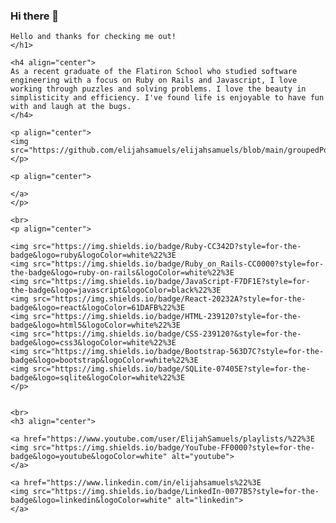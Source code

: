 ### Hi there 👋

<!--
**kdshah6593/kdshah6593** is a ✨ _special_ ✨ repository because its `README.md` (this file) appears on your GitHub profile.

Here are some ideas to get you started:

- 🔭 I’m currently working on ...
- 🌱 I’m currently learning ...
- 👯 I’m looking to collaborate on ...
- 🤔 I’m looking for help with ...
- 💬 Ask me about ...
- 📫 How to reach me: ...
- 😄 Pronouns: ...
- ⚡ Fun fact: ...
-->

```<h1 align="center">
Hello and thanks for checking me out!
</h1>

<h4 align="center">
As a recent graduate of the Flatiron School who studied software engineering with a focus on Ruby on Rails and Javascript, I love working through puzzles and solving problems. I love the beauty in simplisticity and efficiency. I've found life is enjoyable to have fun with and laugh at the bugs.
</h4>

<p align="center">
<img src="https://github.com/elijahsamuels/elijahsamuels/blob/main/groupedPoop.gif%22%3E
</p>

<p align="center">

</a>
</p>

<br>
<p align="center"> 

<img src="https://img.shields.io/badge/Ruby-CC342D?style=for-the-badge&logo=ruby&logoColor=white%22%3E
<img src="https://img.shields.io/badge/Ruby_on_Rails-CC0000?style=for-the-badge&logo=ruby-on-rails&logoColor=white%22%3E
<img src="https://img.shields.io/badge/JavaScript-F7DF1E?style=for-the-badge&logo=javascript&logoColor=black%22%3E
<img src="https://img.shields.io/badge/React-20232A?style=for-the-badge&logo=react&logoColor=61DAFB%22%3E
<img src="https://img.shields.io/badge/HTML-239120?style=for-the-badge&logo=html5&logoColor=white%22%3E
<img src="https://img.shields.io/badge/CSS-239120?&style=for-the-badge&logo=css3&logoColor=white%22%3E
<img src="https://img.shields.io/badge/Bootstrap-563D7C?style=for-the-badge&logo=bootstrap&logoColor=white%22%3E
<img src="https://img.shields.io/badge/SQLite-07405E?style=for-the-badge&logo=sqlite&logoColor=white%22%3E
</p>


<br>
<h3 align="center"> 

<a href="https://www.youtube.com/user/ElijahSamuels/playlists/%22%3E
<img src="https://img.shields.io/badge/YouTube-FF0000?style=for-the-badge&logo=youtube&logoColor=white" alt="youtube">
</a>

<a href="https://www.linkedin.com/in/elijahsamuels%22%3E
<img src="https://img.shields.io/badge/LinkedIn-0077B5?style=for-the-badge&logo=linkedin&logoColor=white" alt="linkedin">
</a>
